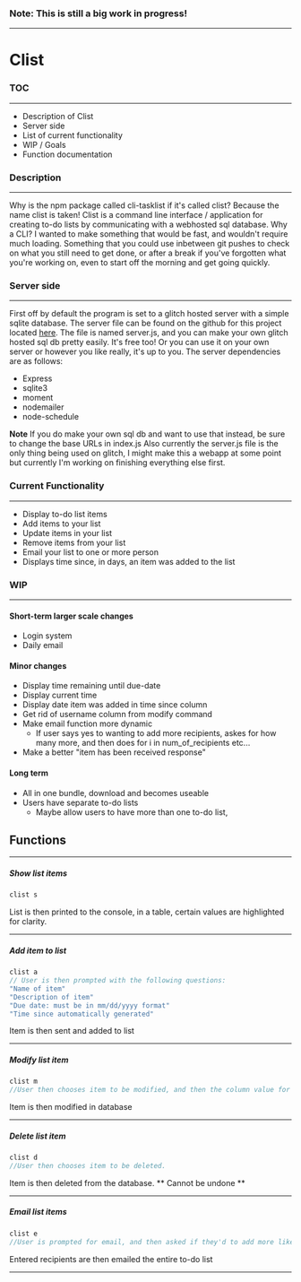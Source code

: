 ### Note: This is still a big work in progress!
---

# Clist


### TOC
---
- Description of Clist
- Server side
- List of current functionality
- WIP / Goals
- Function documentation

### Description
---
Why is the npm package called cli-tasklist if it's called clist? Because the name clist is taken!
Clist is a command line interface / application for creating to-do lists by communicating with a webhosted sql database.
Why a CLI? I wanted to make something that would be fast, and wouldn't require much loading. Something that you could use
inbetween git pushes to check on what you still need to get done, or after a break if you've forgotten what you're working on,
even to start off the morning and get going quickly.

### Server side
---
First off by default the program is set to a glitch hosted server with a simple sqlite database. The server file can be found
on the github for this project located [here](https://github.com/DanteASC4/clist). The file is named server.js, and you can make
your own glitch hosted sql db pretty easily. It's free too! Or you can use it on your own server or however you like really, it's up to you.
The server dependencies are as follows:
- Express
- sqlite3
- moment
- nodemailer
- node-schedule

**Note** If you do make your own sql db and want to use that instead, be sure to change the base URLs in index.js
Also currently the server.js file is the only thing being used on glitch, I might make this a webapp at some point but currently I'm working
on finishing everything else first.


### Current Functionality
---
- Display to-do list items
- Add items to your list
- Update items in your list
- Remove items from your list
- Email your list to one or more person
- Displays time since, in days, an item was added to the list



### WIP
---
#### Short-term larger scale changes
- Login system
- Daily email

#### Minor changes
- Display time remaining until due-date
- Display current time
- Display date item was added in time since column
- Get rid of username column from modify command
- Make email function more dynamic
  - If user says yes to wanting to add more recipients, askes for how many more, and then does for i in num_of_recipients etc...
- Make a better "item has been received response"

#### Long term
- All in one bundle, download and becomes useable
- Users have separate to-do lists
  - Maybe allow users to have more than one to-do list,



## Functions
---

##### Show list items
```javascript
clist s
```
List is then printed to the console, in a table, certain values are highlighted for clarity.

---

##### Add item to list
```javascript
clist a
// User is then prompted with the following questions:
"Name of item"
"Description of item"
"Due date: must be in mm/dd/yyyy format"
"Time since automatically generated"
```
Item is then sent and added to list

---

##### Modify list item
```javascript
clist m
//User then chooses item to be modified, and then the column value for said item they'd like to change, and prompted for the new value.
```
Item is then modified in database

----

##### Delete list item
```javascript
clist d
//User then chooses item to be deleted.
```
Item is then deleted from the database. ** Cannot be undone **

---

##### Email list items
```javascript
clist e
//User is prompted for email, and then asked if they'd to add more like more email addresses
```
Entered recipients are then emailed the entire to-do list

---
